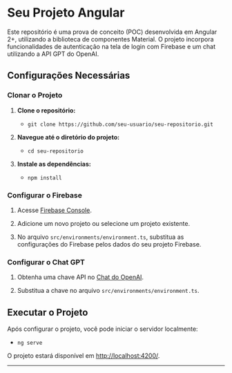# Seu Projeto Angular

Este repositório é uma prova de conceito (POC) desenvolvida em Angular 2+, utilizando a biblioteca de componentes Material. O projeto incorpora funcionalidades de autenticação na tela de login com Firebase e um chat utilizando a API GPT do OpenAI.

## Configurações Necessárias

### Clonar o Projeto

1. **Clone o repositório:**
   - `git clone https://github.com/seu-usuario/seu-repositorio.git`

2. **Navegue até o diretório do projeto:**
   - `cd seu-repositorio`

3. **Instale as dependências:**
   - `npm install`

### Configurar o Firebase

1. Acesse [Firebase Console](https://console.firebase.google.com/).

2. Adicione um novo projeto ou selecione um projeto existente.

3. No arquivo `src/environments/environment.ts`, substitua as configurações do Firebase pelos dados do seu projeto Firebase.

### Configurar o Chat GPT

1. Obtenha uma chave API no [Chat do OpenAI](https://platform.openai.com/api-keys).

2. Substitua a chave no arquivo `src/environments/environment.ts`.

## Executar o Projeto

Após configurar o projeto, você pode iniciar o servidor localmente:

- `ng serve`

O projeto estará disponível em [http://localhost:4200/](http://localhost:4200/).

---
